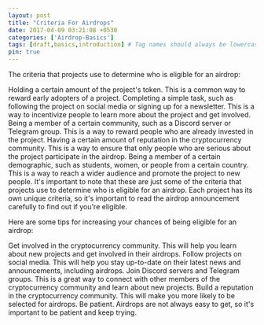 ```yaml
---
layout: post
title: "Criteria For Airdrops"
date: 2017-04-09 03:21:08 +0530
categories: ['Airdrop-Basics']
tags: [draft,basics,introduction] # Tag names should always be lowercase
pin: true
---
```




The criteria that projects use to determine who is eligible for an airdrop:

Holding a certain amount of the project's token. This is a common way to reward early adopters of a project.
Completing a simple task, such as following the project on social media or signing up for a newsletter. This is a way to incentivize people to learn more about the project and get involved.
Being a member of a certain community, such as a Discord server or Telegram group. This is a way to reward people who are already invested in the project.
Having a certain amount of reputation in the cryptocurrency community. This is a way to ensure that only people who are serious about the project participate in the airdrop.
Being a member of a certain demographic, such as students, women, or people from a certain country. This is a way to reach a wider audience and promote the project to new people.
It's important to note that these are just some of the criteria that projects use to determine who is eligible for an airdrop. Each project has its own unique criteria, so it's important to read the airdrop announcement carefully to find out if you're eligible.

Here are some tips for increasing your chances of being eligible for an airdrop:

Get involved in the cryptocurrency community. This will help you learn about new projects and get involved in their airdrops.
Follow projects on social media. This will help you stay up-to-date on their latest news and announcements, including airdrops.
Join Discord servers and Telegram groups. This is a great way to connect with other members of the cryptocurrency community and learn about new projects.
Build a reputation in the cryptocurrency community. This will make you more likely to be selected for airdrops.
Be patient. Airdrops are not always easy to get, so it's important to be patient and keep trying.

